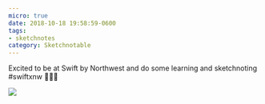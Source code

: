 ```yaml
---
micro: true
date: 2018-10-18 19:58:59-0600
tags:
- sketchnotes
category: Sketchnotable
---
```


Excited to be at Swift by Northwest and do some learning and sketchnoting #swiftxnw 📱✍🏼

<img src="https://media.bennorris.org/images/sketchnotable/uploads/2018/8dfa204caa.jpg" />